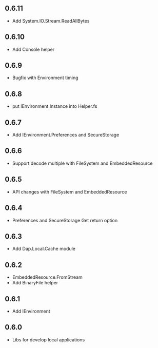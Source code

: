 ## 0.6.11
* Add System.IO.Stream.ReadAllBytes

## 0.6.10
* Add Console helper

## 0.6.9
* Bugfix with Environment timing

## 0.6.8
* put IEnvironment.Instance into Helper.fs

## 0.6.7
* Add IEnvironment.Preferences and SecureStorage

## 0.6.6
* Support decode multiple with FileSystem and EmbeddedResource

## 0.6.5
* API changes with FileSystem and EmbeddedResource

## 0.6.4
* Preferences and SecureStorage Get return option

## 0.6.3
* Add Dap.Local.Cache module

## 0.6.2
* EmbeddedResource.FromStream
* Add BinaryFile helper

## 0.6.1
* Add IEnvironment

## 0.6.0
* Libs for develop local applications